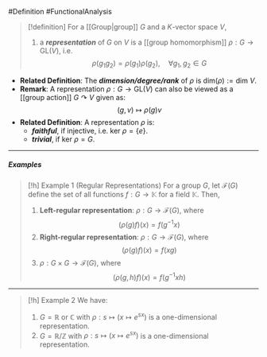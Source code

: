 #Definition #FunctionalAnalysis 

> [!definition]
> For a [[Group|group]] $G$ and a $K$-vector space $V$, 
> 1. a ***representation*** of $G$ on $V$ is a [[group homomorphism]] $\rho:G\to \text{GL}(V)$, i.e.$$\rho(g_{1}g_{2})=\rho(g_{1})\rho(g_{2}),\quad \forall g_{1},g_{2}\in G$$
- **Related Definition**: The ***dimension/degree/rank*** of $\rho$ is $\text{dim}(\rho):=\text{dim }V$.
- **Remark**: A representation $\rho:G\to \text{GL}(V)$ can also be viewed as a [[group action]] $G \curvearrowright V$ given as: $$(g,v)\mapsto \rho(g)v$$
- **Related Definition**: A representation $\rho$ is: 
	- ***faithful***, if injective, i.e. $\text{ker }\rho=\{ e \}$.
	- ***trivial***, if $\text{ker }\rho=G$.
---
##### Examples
> [!h] Example 1 (Regular Representations)
> For a group $G$, let $\mathcal{F}(G)$ define the set of all functions $f:G \to \mathbb{K}$ for a field $\mathbb{K}$. Then, 
> 1. **Left-regular representation**: $\rho:G\to \mathcal{F}(G)$, where$$(\rho(g)f)(x)=f(g^{-1}x)$$
> 2. **Right-regular representation**: $\rho:G\to \mathcal{F}(G)$, where$$(\rho(g)f)(x)=f(xg)$$
> 3. $\rho:G\times G\to \mathcal{F}(G)$, where$$(\rho(g,h)f)(x)=f(g^{-1}xh)$$
---
> [!h] Example 2
> We have:
> 1. $G=\mathbb{R}$ or $\mathbb{C}$ with $\rho: s\mapsto (x\mapsto e^{sx})$ is a one-dimensional representation.
> 2.  $G=\mathbb{R / \mathbb{Z}}$ with $\rho: s\mapsto (x\mapsto e^{sx})$ is a one-dimensional representation.